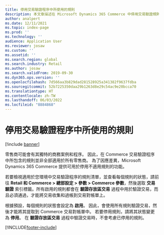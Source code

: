 ```yaml
---
title: 停用交易驗證程序中所使用的規則
description: 本文章描述在 Microsoft Dynamics 365 Commerce 中停用交易驗證規則的功能。
author: analpert
ms.date: 12/11/2021
ms.topic: index-page
ms.prod: ''
ms.technology: ''
audience: Application User
ms.reviewer: josaw
ms.custom: ''
ms.assetid: ''
ms.search.region: global
ms.search.industry: Retail
ms.author: josaw
ms.search.validFrom: 2019-09-30
ms.dyn365.ops.version: ''
ms.openlocfilehash: 7d566aa3b829dad281528925a341382f9637fdba
ms.sourcegitcommit: 52b7225350daa29b1263d8e29c54ac9e20bcca70
ms.translationtype: HT
ms.contentlocale: zh-TW
ms.lasthandoff: 06/03/2022
ms.locfileid: "8884868"
---
```

# <a name="disable-rules-used-in-the-transaction-validation-process"></a>停用交易驗證程序中所使用的規則

[!include [banner](../includes/banner.md)]

零售商可能會有其獨特的商務案例和程序。 因此，在 Commerce 交易驗證程序中所包含的規則並非全部適用於所有零售商。 為了因應差異，Microsoft Dynamics 365 Commerce 提供可用於停用不適用規則的功能。

若要檢視適用於您環境中交易驗證程序的規則清單，並查看每個規則的狀態，請前往 **Retail 和 Commerce \> 總部設定 \> 參數 \> Commerce 參數**，然後選取 **交易驗證** 索引標籤。所有啟用的規則都會在 **驗證存放區交易** 過程中用於驗證交易，而且必須通過，才能將交易收集和過帳到交易對帳單上。

根據預設，每個規則的狀態會設定為 **啟用**。 因此，會使用所有規則驗證交易，然後才能將其提取到 Commerce 交易對帳單中。 若要停用規則，請將其狀態變更為 **停用**。 在 **驗證存放區交易** 過程中驗證交易時，不會考慮已停用的規則。

[!INCLUDE[footer-include](../includes/footer-banner.md)]
